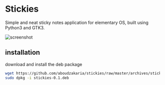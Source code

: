 # Stickies
Simple and neat sticky notes application for elementary OS, built using Python3 and GTK3.

![screenshot](https://github.com/aboudzakaria/stickies/blob/master/resources/screenshot.png?raw=true)

## installation
download and install the deb package

```bash
wget https://github.com/aboudzakaria/stickies/raw/master/archives/stickies-0.1.deb
sudo dpkg -i stickies-0.1.deb
```
